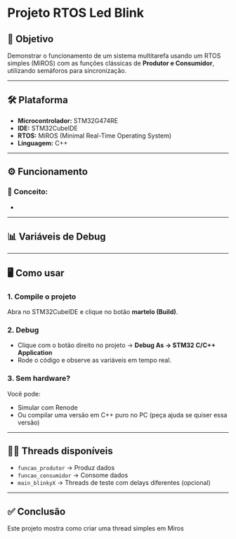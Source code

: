 # Projeto RTOS Led Blink

## 🎯 Objetivo
Demonstrar o funcionamento de um sistema multitarefa usando um RTOS simples (MiROS) com as funções clássicas de **Produtor e Consumidor**, utilizando semáforos para sincronização.

---

## 🛠️ Plataforma
- **Microcontrolador:** STM32G474RE
- **IDE:** STM32CubeIDE
- **RTOS:** MiROS (Minimal Real-Time Operating System)
- **Linguagem:** C++

---

## ⚙️ Funcionamento

### 🧠 Conceito:
-


---

## 📊 Variáveis de Debug


---

## 🖥️ Como usar

### 1. Compile o projeto
Abra no STM32CubeIDE e clique no botão **martelo (Build)**.

### 2. Debug
- Clique com o botão direito no projeto → **Debug As → STM32 C/C++ Application**
- Rode o código e observe as variáveis em tempo real.

### 3. Sem hardware?
Você pode:
- Simular com Renode
- Ou compilar uma versão em C++ puro no PC (peça ajuda se quiser essa versão)

---

## 👨‍🔧 Threads disponíveis

- `funcao_produtor` → Produz dados
- `funcao_consumidor` → Consome dados
- `main_blinkyX` → Threads de teste com delays diferentes (opcional)

---

## ✅ Conclusão

Este projeto mostra como criar uma thread simples em Miros